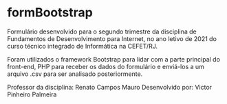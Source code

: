 # formBootstrap
Formulário desenvolvido para o segundo trimestre da disciplina de Fundamentos de Desenvolvimento para Internet, no ano letivo de 2021 do curso técnico integrado de Informática na CEFET/RJ.

Foram utilizados o framework Bootstrap para lidar com a parte principal do front-end, PHP para receber os dados do formulário e enviá-los a um arquivo .csv para ser analisado posteriormente.

Professor da disciplina: Renato Campos Mauro
Desenvolvido por: Victor Pinheiro Palmeira
